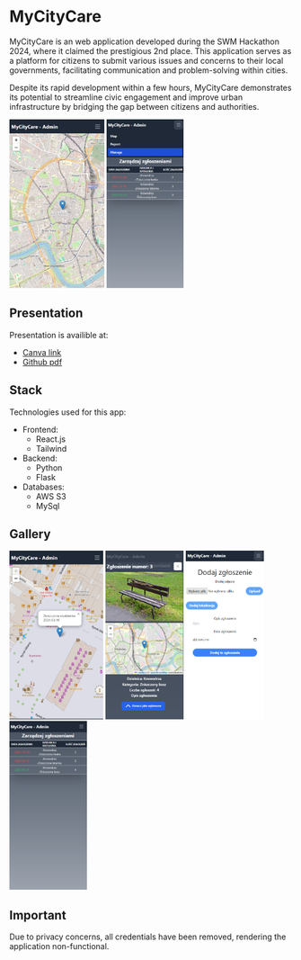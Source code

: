 # MyCityCare

MyCityCare is an web application developed during the SWM Hackathon 2024, where it claimed the prestigious 2nd place. This application serves as a platform for citizens to submit various issues and concerns to their local governments, facilitating communication and problem-solving within cities.

 Despite its rapid development within a few hours, MyCityCare demonstrates its potential to streamline civic engagement and improve urban infrastructure by bridging the gap between citizens and authorities.

<img src="./documentation/map.png" height=300> <img src="./documentation/list2.png" height=300>

## Presentation

Presentation is availible at:

- [Canva link](https://www.canva.com/design/DAF_sfddJWk/9YMxHEkiKWCvvfzk1nYnAA/edit?utm_content=DAF_sfddJWk&utm_campaign=designshare&utm_medium=link2&utm_source=sharebutton)
- [Github pdf](./documentation/MyCityCare.pdf)

## Stack

Technologies used for this app:
- Frontend:
  - React.js
  - Tailwind
- Backend:
  - Python
  - Flask
- Databases:
  - AWS S3
  - MySql

## Gallery 
<img src="./documentation/zoom.png" height=300> <img src="./documentation/report.png" height=300>
<img src="./documentation/add.png" height=300> <img src="./documentation/list1.png" height=300>

## Important
Due to privacy concerns, all credentials have been removed, rendering the application non-functional.
